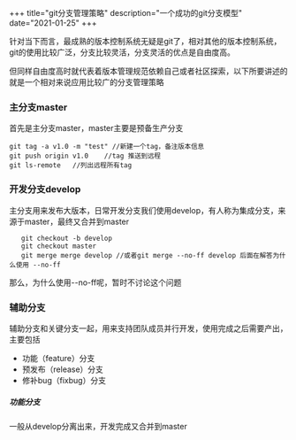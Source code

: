 +++
title="git分支管理策略"
description="一个成功的git分支模型"
date="2021-01-25"
+++

针对当下而言，最成熟的版本控制系统无疑是git了，相对其他的版本控制系统，git的使用比较广泛，分支比较灵活，分支灵活的优点是自由度高。

但同样自由度高时就代表着版本管理规范依赖自己或者社区探索，以下所要讲述的就是一个相对来说应用比较广的分支管理策略

### 主分支master
首先是主分支master，master主要是预备生产分支

```shell
git tag -a v1.0 -m "test" //新建一个tag，备注版本信息
git push origin v1.0    //tag 推送到远程
git ls-remote   //列出远程所有tag
```

### 开发分支develop
主分支用来发布大版本，日常开发分支我们使用develop，有人称为集成分支，来源于master，最终又合并到master

```
   git checkout -b develop 
   git checkout master 
   git merge merge develop //或者git merge --no-ff develop 后面在解答为什么使用 --no-ff
```

那么，为什么使用--no-ff呢，暂时不讨论这个问题

### 辅助分支
辅助分支和关键分支一起，用来支持团队成员并行开发，使用完成之后需要产出，主要包括
- 功能（feature）分支
- 预发布（release）分支
- 修补bug（fixbug）分支

##### 功能分支
一般从develop分离出来，开发完成又合并到master






